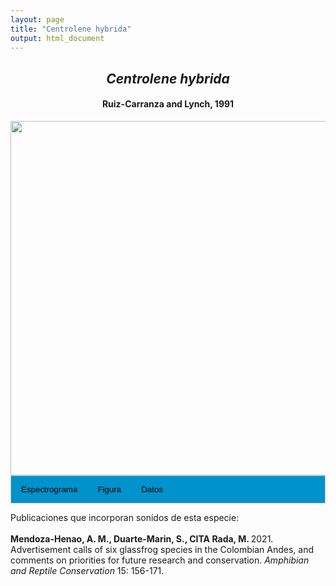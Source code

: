 ```yaml
---
layout: page
title: "Centrolene hybrida"
output: html_document
---
```


<style>
/* Simplified CSS for tabs */
.tab {
  overflow: hidden;
  border: 1px solid #ccc;
  background-color: #0092ca;
}
.tab button {
  background-color: inherit;
  float: left;
  border: none;
  cursor: pointer;
  padding: 14px 16px;
  transition: background-color 0.3s;
}
.tab button:hover {
  background-color: #ddd;
}
.tab button.active {
  background-color: #ccc;
}
.tabcontent {
  display: none;
  padding: 6px 12px;
  border: 1px solid #ccc;
  border-top: none;
}
.audio-container {
  margin-bottom: 10px;
}
body h1 {
  display: none;
}
</style>

<script>
function openTab(evt, tabName) {
  document.querySelectorAll('.tabcontent').forEach(tab => tab.style.display = "none");
  document.querySelectorAll('.tablinks').forEach(link => link.classList.remove('active'));
  document.getElementById(tabName).style.display = "block";
  evt.currentTarget.classList.add('active');
}
</script>

<!-- Species presentation -->
<div style="text-align: center;">
  <h2><i>Centrolene hybrida</i></h2>
  <h4>Ruiz-Carranza and Lynch, 1991</h4>
  <img src="{{ site.baseurl }}/images/especie_Centrolene_hybrida.png" style="width:15cm;">
</div>

<!-- Tabs section -->
<div class="tab">
  <button class="tablinks" onclick="openTab(event, 'Espectro')">Espectrograma</button>
  <button class="tablinks" onclick="openTab(event, 'fig')">Figura</button>
  <button class="tablinks" onclick="openTab(event, 'tab')">Datos</button>
</div>

<!-- Seccion Espectrograma -->
<div id="Espectro" class="tabcontent" style="text-align: center;">
  <video width="100%" height="auto" controls>
    <source src="{{ site.baseurl }}/Espectrograms/dyna_Centrolene_hybrida.mp4" type="video/mp4">
    Tu navegador no soporta el elemento de video.
  </video>
</div>

<!-- Seccion Figura -->
<div id="fig" class="tabcontent" style="text-align: center;">
  <img src="{{ site.baseurl }}/images/spec_Centrolene_hybrida.png" style="width:15cm;">
</div>

<!-- Seccion Datos -->
<div id="tab" class="tabcontent">
  <p>IAVH-CSA-34238: <a href="http://colecciones.humboldt.org.co/rec/sonidos/IAvH-CSA-34238/IAvH-CSA-34238.wav">http://colecciones.humboldt.org.co/rec/sonidos/IAvH-CSA-34238/IAvH-CSA-34238.wav</a>.</p>
  <p>IAVH-CSA-34239: <a href="http://colecciones.humboldt.org.co/rec/sonidos/IAvH-CSA-34239/IAvH-CSA-34239.wav">http://colecciones.humboldt.org.co/rec/sonidos/IAvH-CSA-34239/IAvH-CSA-34239.wav</a>.</p>
  <p>IAVH-CSA-34240: <a href="http://colecciones.humboldt.org.co/rec/sonidos/IAvH-CSA-34240/IAvH-CSA-34240.wav">http://colecciones.humboldt.org.co/rec/sonidos/IAvH-CSA-34240/IAvH-CSA-34240.wav</a>.</p>
</div>


Publicaciones que incorporan sonidos de esta especie:
<br><br>
<strong>Mendoza-Henao, A. M., Duarte-Marin, S., CITA Rada, M. </strong> 2021. Advertisement calls of six glassfrog species in the Colombian Andes, and comments on priorities for future research and conservation. <i>Amphibian and Reptile Conservation</i> 15: 156-171.
